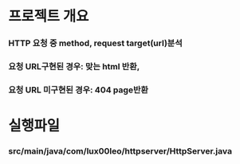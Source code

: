 # 프로젝트 개요
### HTTP 요청 중 method, request target(url)분석
### 요청 URL구현된 경우: 맞는 html 반환,
### 요청 URL 미구현된 경우: 404 page반환

# 실행파일
### src/main/java/com/lux00leo/httpserver/HttpServer.java